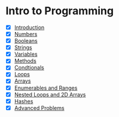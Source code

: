 # Intro to Programming

- [x] [Introduction](./01-introduction)
- [x] [Numbers](./02-numbers)
- [x] [Booleans](./03-booleans)
- [x] [Strings](./04-strings/README.md)
- [x] [Variables](./05-variables)
- [x] [Methods](./06-methods)
- [x] [Condtionals](./07-conditionals)
- [x] [Loops](./08-loops)
- [x] [Arrays](./09-arrays)
- [x] [Enumerables and Ranges](./10-enumerables-and-ranges)
- [x] [Nested Loops and 2D Arrays](./11-nested-loops-and-2d-arrays)
- [x] [Hashes](./12-hashes)
- [x] [Advanced Problems](./13-advanced-problems)

